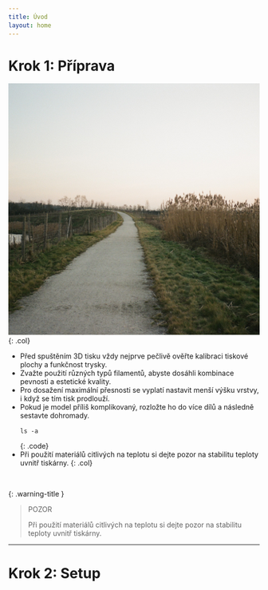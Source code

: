 ```yaml
---
title: Úvod
layout: home
---
```

# **Krok 1:** Příprava
![alt](000518670034.jpg){: .col}
- Před spuštěním 3D tisku vždy nejprve pečlivě ověřte kalibraci tiskové plochy a funkčnost trysky.  
- Zvažte použití různých typů filamentů, abyste dosáhli kombinace pevnosti a estetické kvality.  
- Pro dosažení maximální přesnosti se vyplatí nastavit menší výšku vrstvy, i když se tím tisk prodlouží.  
- Pokud je model příliš komplikovaný, rozložte ho do více dílů a následně sestavte dohromady.
  ```
  ls -a
  ```
  {: .code}
- Při použití materiálů citlivých na teplotu si dejte pozor na stabilitu teploty uvnitř tiskárny.
{: .col}
<br style="clear: left;" />

{: .warning-title }
> POZOR
>
> Při použití materiálů citlivých na teplotu si dejte pozor na stabilitu teploty uvnitř tiskárny.

---

# **Krok 2:** Setup
